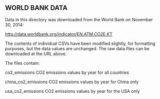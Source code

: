 ## WORLD BANK DATA

Data in this directory was downloaded from the World Bank on November 30, 2014:

http://data.worldbank.org/indicator/EN.ATM.CO2E.KT

The contents of individual CSVs have been modified slightly, for formatting purposes, but the data values are unchanged.  The raw data files can be downloaded at the URL above.

The files contain:

co2_emissions
CO2 emissions values by year for all countries

china_co2_emissions
CO2 emissions values by year for China only

usa_co2_emissions
CO2 emissions values by year for the USA only
